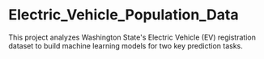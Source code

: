 # Electric_Vehicle_Population_Data
This project analyzes Washington State's Electric Vehicle (EV) registration dataset to build machine learning models for two key prediction tasks.
